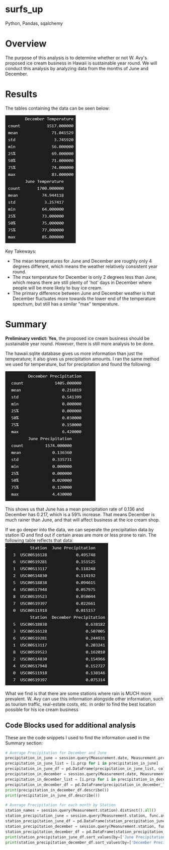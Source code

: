 # surfs_up

Python, Pandas, sqalchemy

# Overview

The purpose of this analysis is to determine whether or not W. Avy's proposed ice cream business in Hawaii is sustainable year round. We will conduct this analysis by analyzing data from the months of June and December. 

# Results

The tables containing the data can be seen below:

![tables](/Resources/describe_tables.png)

Key Takeways: 
- The mean temperatures for June and December are roughly only 4 degrees different, which means the weather relatively consistent year round.
- The max temperature for December is only 2 degrees less than June, which means there are still plenty of 'hot' days in December where people will be more likely to buy ice cream.
- The primary difference between June and December weather is that December fluctuates more towards the lower end of the temperature spectrum, but still has a similar "max" temperature. 

# Summary

**Preliminary verdict: Yes**, the proposed ice cream business should be sustainable year round. *However*, there is still more analysis to be done.

The hawaii.sqlite database gives us more information than just the temperature; it also gives us precipitation amounts. I ran the same method we used for temperature, but for precipitation and found the following:

![precipitation](/Resources/precipitation_tables.png)

This shows us that June has a mean precipitation rate of 0.136 and December has 0.217, which is a 59% increase. That means December is much rainer than June, and that will affect business at the ice cream shop. 

If we go deeper into the data, we can seperate the precipitation data by station ID and find out if certain areas are more or less prone to rain. The following table reflects that data:
![stations](/Resources/precipitation_by_station.png)

What we find is that there are some stations where rain is MUCH more prevalent. W. Avy can use this information alongside other information, such as tourism traffic, real-estate costs, etc. in order to find the best location possible for his ice cream business

## Code Blocks used for additional analysis
These are the code snippets I used to find the information used in the Summary section:

```python
# Average Precipitation for December and June
precipitation_in_june = session.query(Measurement.date, Measurement.prcp).filter(extract('month', Measurement.date) == 6).all()
precipitation_in_june_list = [i.prcp for i in precipitation_in_june]
precipitation_in_june_df = pd.DataFrame(precipitation_in_june_list, columns=['June Precipitation'])
precipitation_in_december = session.query(Measurement.date, Measurement.prcp).filter(extract('month', Measurement.date) == 12).all()
precipitation_in_december_list = [i.prcp for i in precipitation_in_december]
precipitation_in_december_df = pd.DataFrame(precipitation_in_december_list, columns=['December Precipitation'])
print(precipitation_in_december_df.describe())
print(precipitation_in_june_df.describe())
```

```python
# Average Precipitation for each month by Station
station_names = session.query(Measurement.station).distinct().all()
station_precipitation_june = session.query(Measurement.station, func.avg(Measurement.prcp)).filter(extract('month', Measurement.date) == 6).group_by(Measurement.station).all()
station_precipitation_june_df = pd.DataFrame(station_precipitation_june, columns=['Station', 'June Precipitation'])
station_precipitation_december = session.query(Measurement.station, func.avg(Measurement.prcp)).filter(extract('month', Measurement.date) == 12).group_by(Measurement.station).all()
station_precipitation_december_df = pd.DataFrame(station_precipitation_december, columns=['Station', 'December Precipitation'])
print(station_precipitation_june_df.sort_values(by=['June Precipitation'], ascending=False))
print(station_precipitation_december_df.sort_values(by=['December Precipitation'], ascending=False))
```
